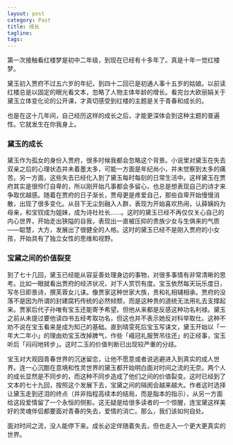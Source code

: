```yaml
---
layout: post
category: Past
title: 成长
tagline:
tags: 
---
```


第一次接触看红楼梦是初中二年级，到现在已经有十多年了。真是十年一觉红楼梦。

黛玉初入贾府不过五六岁的年纪，到四十二回已是初通人事十五岁的姑娘。以前读红楼总是以固定的眼光看文本，忽略了人物主体年龄的增长。看完台大欧丽娟关于黛玉立体变化论的公开课，才真切感受到红楼的主题是关于青春和成长的。

也是在这十几年间，自己经历这样的成长之后，才能更深体会到这种主题的普遍性。它就发生在你我身上。

### 黛玉的成长

黛玉作为孤女的身份入贾府，很多时候我都会忽略这个背景。小说里对黛玉在失去双亲之后的心理状态并未着墨太多，可能一方面是年纪尚小，并未觉察到太多的痛苦。另一方面，这些失去已经化入到了黛玉每时每刻的日常生活中。这样黛玉在贾府其实是很伶仃自卑的，所以刚开始凡事都会多留心，也总是想表现自己的诗才来争取优越感。随着在贾府的日子渐长，贾母更是疼爱自己，那些自卑开始慢慢消散，出现了很多变化。从目下无尘到融入人群，表现为开始喜欢热闹，认薛姨妈为母亲，和宝钗成为姐妹，成为诗社社长......。这时的黛玉已经不再仅仅关心自己的内心世界，开始走出狭隘的自我，表现出一直被压抑的贵族少女与生俱来的气质——聪慧，大方，发展出了很健全的人格。这时的黛玉已经不是刚入贾府的小女孩，开始具有了独立女性的思维和视野。

### 宝黛之间的价值裂变

到了七十几回，黛玉已经能从容妥善处理身边的事物，对很多事情有非常清晰的思考。比如一眼就看出贾府的经济状况，对下人赏罚有度。宝玉依然每天玩乐度日，写冬日即景诗，撰芙蓉女儿诔。像贾家这种世家大族，贵和礼相辅相承。贾府的没落不是因为所谓的封建腐朽传统的必然倾颓，而是这种贵的道统无法用礼去支撑起来。贾家后代子孙唯有宝玉还能寄予希望。但他从来都是反感这种功名利禄。黛玉之前从未提过要他读四书五经考取功名，但这也并不表示她反对科举取仕。这种不劝不说在宝玉看来是成为知己的基础。直到晴雯死后宝玉写诔文，黛玉开始以「一年大二年小」的理由劝宝玉改掉脾气，作些「峨冠礼服贺吊往还」的正经事，宝玉听后「闷闷地转步」。这时二玉的价值判断已出现较严重的分歧。

宝玉对大观园青春世界的沉迷留恋，让他不愿意或者说逃避进入到真实的成人世界。连一心沉酣在意境和性灵世界的黛玉都开始明白面对时间之流的无奈。两个人的成长显然是不同步的，而这种不同步造成了他们之间的价值裂变。这时已经到了文本的七十九回，按照这个发展下去，宝黛之间的隔阂会越来越大。作者这时选择让黛玉走到还泪的终点（并非指程高续本的结局，而是脂本的指示），从另一方面给这段爱情留了一个永恒的侧影。这无疑是给很多读者的一个惊醒，连宝黛这样美好的灵魂伴侣都要面对青春的失去，爱情的消亡。那么，我们该如何自处。

面对时间之流，没人能停下来。成长必定伴随着失去，但也走入一个更大更真实的世界。
